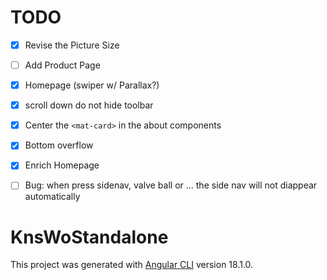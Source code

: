 # TODO
- [X] Revise the Picture Size
- [ ] Add Product Page
- [X] Homepage (swiper w/ Parallax?)
- [X] scroll down do not hide toolbar
- [X] Center the `<mat-card>` in the about components
- [X] Bottom overflow
- [X] Enrich Homepage
- [ ] Bug: when press sidenav, valve ball or ... the side nav will not diappear automatically


# KnsWoStandalone

This project was generated with [Angular CLI](https://github.com/angular/angular-cli) version 18.1.0.

